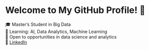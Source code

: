 # Welcome to My GitHub Profile! 👋
🎓 Master’s Student in Big Data  
🌱 Learning: AI, Data Analytics, Machine Learning  
💼 Open to opportunities in data science and analytics  
🔗  [LinkedIn](https://linkedin.com/in/christina-al-nabbout-9b50292a7)


